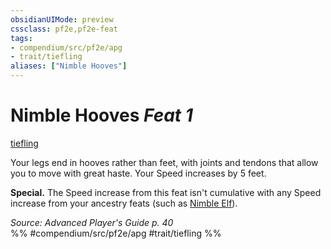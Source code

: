 ```yaml
---
obsidianUIMode: preview
cssclass: pf2e,pf2e-feat
tags:
- compendium/src/pf2e/apg
- trait/tiefling
aliases: ["Nimble Hooves"]
---
```

# Nimble Hooves  *Feat 1*  
[tiefling](../../Rules/traits/tiefling-b1.md)  


Your legs end in hooves rather than feet, with joints and tendons that allow you to move with great haste. Your Speed increases by 5 feet.

**Special.** The Speed increase from this feat isn't cumulative with any Speed increase from your ancestry feats (such as [Nimble Elf](nimble-elf.md)).

*Source: Advanced Player's Guide p. 40*  
%% #compendium/src/pf2e/apg #trait/tiefling %%